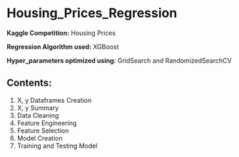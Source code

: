 # Housing_Prices_Regression
**Kaggle Competition:** Housing Prices

**Regression Algorithm used:** XGBoost

**Hyper_parameters optimized using:** GridSearch and RandomizedSearchCV

## Contents:
1) X, y Dataframes Creation
2) X, y Summary
3) Data Cleaning
4) Feature Engineering
5) Feature Selection
6) Model Creation
7) Training and Testing Model
